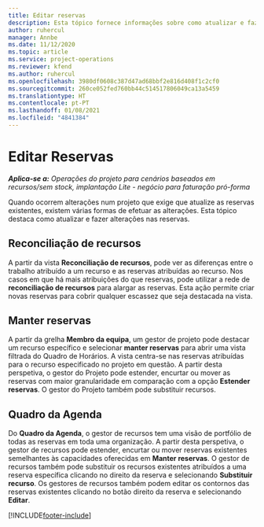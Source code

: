 ```yaml
---
title: Editar reservas
description: Esta tópico fornece informações sobre como atualizar e fazer alterações nas reservas.
author: ruhercul
manager: Annbe
ms.date: 11/12/2020
ms.topic: article
ms.service: project-operations
ms.reviewer: kfend
ms.author: ruhercul
ms.openlocfilehash: 3980df0608c387d47ad68bbf2e816d408f1c2cf0
ms.sourcegitcommit: 260ce052fed760bb44c514517806049ca13a5459
ms.translationtype: HT
ms.contentlocale: pt-PT
ms.lasthandoff: 01/08/2021
ms.locfileid: "4841384"
---
```

# <a name="edit-bookings"></a>Editar Reservas

_**Aplica-se a:** Operações do projeto para cenários baseados em recursos/sem stock, implantação Lite - negócio para faturação pró-forma_


Quando ocorrem alterações num projeto que exige que atualize as reservas existentes, existem várias formas de efetuar as alterações. Esta tópico destaca como atualizar e fazer alterações nas reservas.

## <a name="resource-reconciliation"></a>Reconciliação de recursos

A partir da vista **Reconciliação de recursos**, pode ver as diferenças entre o trabalho atribuído a um recurso e as reservas atribuídas ao recurso. Nos casos em que há mais atribuições do que reservas, pode utilizar a rede de **reconciliação de recursos** para alargar as reservas. Esta ação permite criar novas reservas para cobrir qualquer escassez que seja destacada na vista.

## <a name="maintain-bookings"></a>Manter reservas

A partir da grelha **Membro da equipa**, um gestor de projeto pode destacar um recurso específico e selecionar **manter reservas** para abrir uma vista filtrada do Quadro de Horários. A vista centra-se nas reservas atribuídas para o recurso especificado no projeto em questão. A partir desta perspetiva, o gestor do Projeto pode estender, encurtar ou mover as reservas com maior granularidade em comparação com a opção **Estender reservas**. O gestor do Projeto também pode substituir recursos.

## <a name="schedule-board"></a>Quadro da Agenda

Do **Quadro da Agenda**, o gestor de recursos tem uma visão de portfólio de todas as reservas em toda uma organização. A partir desta perspetiva, o gestor de recursos pode estender, encurtar ou mover reservas existentes semelhantes às capacidades oferecidas em **Manter reservas**. O gestor de recursos também pode substituir os recursos existentes atribuídos a uma reserva específica clicando no direito da reserva e selecionando **Substituir recurso**. Os gestores de recursos também podem editar os contornos das reservas existentes clicando no botão direito da reserva e selecionando **Editar**.


[!INCLUDE[footer-include](../includes/footer-banner.md)]